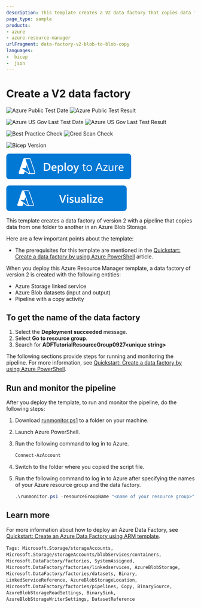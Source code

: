 ```yaml
---
description: This template creates a V2 data factory that copies data from a folder in an Azure Blob Storage to another folder in the storage.
page_type: sample
products:
- azure
- azure-resource-manager
urlFragment: data-factory-v2-blob-to-blob-copy
languages:
-  bicep
-  json
---
```

# Create a V2 data factory

![Azure Public Test Date](https://azurequickstartsservice.blob.core.windows.net/badges/quickstarts/microsoft.datafactory/data-factory-v2-blob-to-blob-copy/PublicLastTestDate.svg)
![Azure Public Test Result](https://azurequickstartsservice.blob.core.windows.net/badges/quickstarts/microsoft.datafactory/data-factory-v2-blob-to-blob-copy/PublicDeployment.svg)

![Azure US Gov Last Test Date](https://azurequickstartsservice.blob.core.windows.net/badges/quickstarts/microsoft.datafactory/data-factory-v2-blob-to-blob-copy/FairfaxLastTestDate.svg)
![Azure US Gov Last Test Result](https://azurequickstartsservice.blob.core.windows.net/badges/quickstarts/microsoft.datafactory/data-factory-v2-blob-to-blob-copy/FairfaxDeployment.svg)

![Best Practice Check](https://azurequickstartsservice.blob.core.windows.net/badges/quickstarts/microsoft.datafactory/data-factory-v2-blob-to-blob-copy/BestPracticeResult.svg)
![Cred Scan Check](https://azurequickstartsservice.blob.core.windows.net/badges/quickstarts/microsoft.datafactory/data-factory-v2-blob-to-blob-copy/CredScanResult.svg)

![Bicep Version](https://azurequickstartsservice.blob.core.windows.net/badges/quickstarts/microsoft.datafactory/data-factory-v2-blob-to-blob-copy/BicepVersion.svg)

[![Deploy To Azure](https://raw.githubusercontent.com/Azure/azure-quickstart-templates/master/1-CONTRIBUTION-GUIDE/images/deploytoazure.svg?sanitize=true)](https://portal.azure.com/#create/Microsoft.Template/uri/https%3A%2F%2Fraw.githubusercontent.com%2FAzure%2Fazure-quickstart-templates%2Fmaster%2Fquickstarts%2Fmicrosoft.datafactory%2Fdata-factory-v2-blob-to-blob-copy%2Fazuredeploy.json)

[![Visualize](https://raw.githubusercontent.com/Azure/azure-quickstart-templates/master/1-CONTRIBUTION-GUIDE/images/visualizebutton.svg?sanitize=true)](http://armviz.io/#/?load=https%3A%2F%2Fraw.githubusercontent.com%2FAzure%2Fazure-quickstart-templates%2Fmaster%2Fquickstarts%2Fmicrosoft.datafactory%2Fdata-factory-v2-blob-to-blob-copy%2Fazuredeploy.json)

This template creates a data factory of version 2 with a pipeline that copies data from one folder to another in an Azure Blob Storage.

Here are a few important points about the template:

- The prerequisites for this template are mentioned in the [Quickstart: Create a data factory by using Azure PowerShell](https://docs.microsoft.com/azure/data-factory/quickstart-create-data-factory-powershell#prerequisites) article.

When you deploy this Azure Resource Manager template, a data factory of version 2 is created with the following entities:

- Azure Storage linked service
- Azure Blob datasets (input and output)
- Pipeline with a copy activity

## To get the name of the data factory

1. Select the **Deployment succeeded** message.
2. Select **Go to resource group**.
3. Search for **ADFTutorialResourceGroup0927&lt;unique string&gt;**

The following sections provide steps for running and monitoring the pipeline. For more information, see [Quickstart: Create a data factory by using Azure PowerShell](https://docs.microsoft.com/azure/data-factory/quickstart-create-data-factory-powershell).

## Run and monitor the pipeline

After you deploy the template, to run and monitor the pipeline, do the following steps:

1. Download [runmonitor.ps1](https://github.com/Azure/azure-quickstart-templates/tree/master/101-data-factory-v2-blob-to-blob-copy/scripts) to a folder on your machine.
2. Launch Azure PowerShell.
3. Run the following command to log in to Azure.

    ```powershell
    Connect-AzAccount
    ```

4. Switch to the folder where you copied the script file.

5. Run the following command to log in to Azure after specifying the names of your Azure resource group and the data factory.

    ```powershell
    .\runmonitor.ps1 -resourceGroupName "<name of your resource group>" -DataFactoryName "<name of your data factory>"
    ```

## Learn more

For more information about how to deploy an Azure Data Factory, see [Quickstart: Create an Azure Data Factory using ARM template](https://docs.microsoft.com/azure/data-factory/quickstart-create-data-factory-resource-manager-template).

`Tags: Microsoft.Storage/storageAccounts, Microsoft.Storage/storageAccounts/blobServices/containers, Microsoft.DataFactory/factories, SystemAssigned, Microsoft.DataFactory/factories/linkedservices, AzureBlobStorage, Microsoft.DataFactory/factories/datasets, Binary, LinkedServiceReference, AzureBlobStorageLocation, Microsoft.DataFactory/factories/pipelines, Copy, BinarySource, AzureBlobStorageReadSettings, BinarySink, AzureBlobStorageWriterSettings, DatasetReference`
